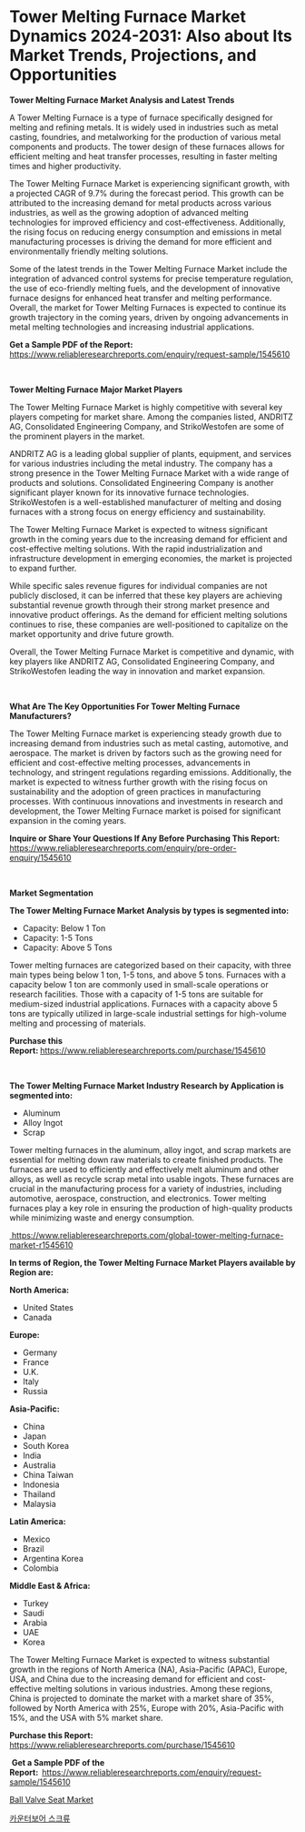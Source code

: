 <p><h1>Tower Melting Furnace Market Dynamics 2024-2031: Also about Its Market Trends, Projections, and Opportunities</h1></p><p><strong>Tower Melting Furnace Market Analysis and Latest Trends</strong></p>
<p><p>A Tower Melting Furnace is a type of furnace specifically designed for melting and refining metals. It is widely used in industries such as metal casting, foundries, and metalworking for the production of various metal components and products. The tower design of these furnaces allows for efficient melting and heat transfer processes, resulting in faster melting times and higher productivity.</p><p>The Tower Melting Furnace Market is experiencing significant growth, with a projected CAGR of 9.7% during the forecast period. This growth can be attributed to the increasing demand for metal products across various industries, as well as the growing adoption of advanced melting technologies for improved efficiency and cost-effectiveness. Additionally, the rising focus on reducing energy consumption and emissions in metal manufacturing processes is driving the demand for more efficient and environmentally friendly melting solutions.</p><p>Some of the latest trends in the Tower Melting Furnace Market include the integration of advanced control systems for precise temperature regulation, the use of eco-friendly melting fuels, and the development of innovative furnace designs for enhanced heat transfer and melting performance. Overall, the market for Tower Melting Furnaces is expected to continue its growth trajectory in the coming years, driven by ongoing advancements in metal melting technologies and increasing industrial applications.</p></p>
<p><strong>Get a Sample PDF of the Report:&nbsp;</strong> <a href="https://www.reliableresearchreports.com/enquiry/request-sample/1545610">https://www.reliableresearchreports.com/enquiry/request-sample/1545610</a></p>
<p>&nbsp;</p>
<p><strong>Tower Melting Furnace Major Market Players</strong></p>
<p><p>The Tower Melting Furnace Market is highly competitive with several key players competing for market share. Among the companies listed, ANDRITZ AG, Consolidated Engineering Company, and StrikoWestofen are some of the prominent players in the market. </p><p>ANDRITZ AG is a leading global supplier of plants, equipment, and services for various industries including the metal industry. The company has a strong presence in the Tower Melting Furnace Market with a wide range of products and solutions. Consolidated Engineering Company is another significant player known for its innovative furnace technologies. StrikoWestofen is a well-established manufacturer of melting and dosing furnaces with a strong focus on energy efficiency and sustainability.</p><p>The Tower Melting Furnace Market is expected to witness significant growth in the coming years due to the increasing demand for efficient and cost-effective melting solutions. With the rapid industrialization and infrastructure development in emerging economies, the market is projected to expand further.</p><p>While specific sales revenue figures for individual companies are not publicly disclosed, it can be inferred that these key players are achieving substantial revenue growth through their strong market presence and innovative product offerings. As the demand for efficient melting solutions continues to rise, these companies are well-positioned to capitalize on the market opportunity and drive future growth.</p><p>Overall, the Tower Melting Furnace Market is competitive and dynamic, with key players like ANDRITZ AG, Consolidated Engineering Company, and StrikoWestofen leading the way in innovation and market expansion.</p></p>
<p>&nbsp;</p>
<p><strong>What Are The Key Opportunities For Tower Melting Furnace Manufacturers?</strong></p>
<p><p>The Tower Melting Furnace market is experiencing steady growth due to increasing demand from industries such as metal casting, automotive, and aerospace. The market is driven by factors such as the growing need for efficient and cost-effective melting processes, advancements in technology, and stringent regulations regarding emissions. Additionally, the market is expected to witness further growth with the rising focus on sustainability and the adoption of green practices in manufacturing processes. With continuous innovations and investments in research and development, the Tower Melting Furnace market is poised for significant expansion in the coming years.</p></p>
<p><strong>Inquire or Share Your Questions If Any Before Purchasing This Report:</strong> <a href="https://www.reliableresearchreports.com/enquiry/pre-order-enquiry/1545610">https://www.reliableresearchreports.com/enquiry/pre-order-enquiry/1545610</a></p>
<p>&nbsp;</p>
<p><strong>Market Segmentation</strong></p>
<p><strong>The Tower Melting Furnace Market Analysis by types is segmented into:</strong></p>
<p><ul><li>Capacity: Below 1 Ton</li><li>Capacity: 1-5 Tons</li><li>Capacity: Above 5 Tons</li></ul></p>
<p><p>Tower melting furnaces are categorized based on their capacity, with three main types being below 1 ton, 1-5 tons, and above 5 tons. Furnaces with a capacity below 1 ton are commonly used in small-scale operations or research facilities. Those with a capacity of 1-5 tons are suitable for medium-sized industrial applications. Furnaces with a capacity above 5 tons are typically utilized in large-scale industrial settings for high-volume melting and processing of materials.</p></p>
<p><strong>Purchase this Report:&nbsp;</strong><a href="https://www.reliableresearchreports.com/purchase/1545610">https://www.reliableresearchreports.com/purchase/1545610</a></p>
<p>&nbsp;</p>
<p><strong>The Tower Melting Furnace Market Industry Research by Application is segmented into:</strong></p>
<p><ul><li>Aluminum</li><li>Alloy Ingot</li><li>Scrap</li></ul></p>
<p><p>Tower melting furnaces in the aluminum, alloy ingot, and scrap markets are essential for melting down raw materials to create finished products. The furnaces are used to efficiently and effectively melt aluminum and other alloys, as well as recycle scrap metal into usable ingots. These furnaces are crucial in the manufacturing process for a variety of industries, including automotive, aerospace, construction, and electronics. Tower melting furnaces play a key role in ensuring the production of high-quality products while minimizing waste and energy consumption.</p></p>
<p><a href="https://www.reliableresearchreports.com/global-tower-melting-furnace-market-r1545610">&nbsp;https://www.reliableresearchreports.com/global-tower-melting-furnace-market-r1545610</a></p>
<p><strong>In terms of Region, the Tower Melting Furnace Market Players available by Region are:</strong></p>
<p>
    <p> <strong> North America: </strong>
        <ul>
            <li>United States</li>
            <li>Canada</li>
        </ul>
        </p> 
    <p> <strong> Europe: </strong>
        <ul>
            <li>Germany</li>
            <li>France</li>
            <li>U.K.</li>
            <li>Italy</li>
            <li>Russia</li>
        </ul>
        </p> 
    <p> <strong> Asia-Pacific: </strong>
        <ul>
            <li>China</li>
            <li>Japan</li>
            <li>South Korea</li>
            <li>India</li>
            <li>Australia</li>
            <li>China Taiwan</li>
            <li>Indonesia</li>
            <li>Thailand</li>
            <li>Malaysia</li>
        </ul>
        </p> 
    <p> <strong> Latin America: </strong>
        <ul>
            <li>Mexico</li>
            <li>Brazil</li>
            <li>Argentina Korea</li>
            <li>Colombia</li>
        </ul>
        </p> 
    <p> <strong> Middle East & Africa: </strong>
        <ul>
            <li>Turkey</li>
            <li>Saudi</li>
            <li>Arabia</li>
            <li>UAE</li>
            <li>Korea</li>
        </ul>
    </p>
    </p>
<p><p>The Tower Melting Furnace Market is expected to witness substantial growth in the regions of North America (NA), Asia-Pacific (APAC), Europe, USA, and China due to the increasing demand for efficient and cost-effective melting solutions in various industries. Among these regions, China is projected to dominate the market with a market share of 35%, followed by North America with 25%, Europe with 20%, Asia-Pacific with 15%, and the USA with 5% market share.</p></p>
<p><strong>Purchase this Report: </strong><a href="https://www.reliableresearchreports.com/purchase/1545610">https://www.reliableresearchreports.com/purchase/1545610</a></p>
<p>&nbsp;<strong>Get a Sample PDF of the Report:&nbsp;&nbsp;</strong><a href="https://www.reliableresearchreports.com/enquiry/request-sample/1545610">https://www.reliableresearchreports.com/enquiry/request-sample/1545610</a></p>
<p><strong></strong></p>
<p><p><a href="https://github.com/RichRobinson5/Market-Research-Report-List-4/blob/main/ball-valve-seat-market.md">Ball Valve Seat Market</a></p><p><a href="https://github.com/sougarounis/Market-Research-Report-List-3/blob/main/896540625675.md">카운터보어 스크류</a></p></p>